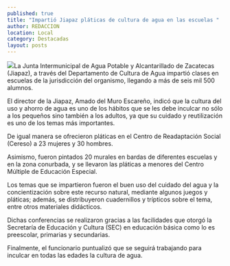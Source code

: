 ```yaml
---
published: true
title: "Impartió Jiapaz pláticas de cultura de agua en las escuelas "
author: REDACCION
location: Local
category: Destacadas
layout: posts
---
```


![](http://i.imgur.com/remVzlTm.jpg)La Junta Intermunicipal de Agua Potable y Alcantarillado de Zacatecas (Jiapaz), a través del Departamento de Cultura de Agua impartió clases en escuelas de la jurisdicción del organismo, llegando a más de seis mil 500 alumnos.
 
El director de la Jiapaz, Amado del Muro Escareño, indicó que la cultura del uso y ahorro de agua es uno de los hábitos que se les debe inculcar no sólo a los pequeños sino también a los adultos, ya que su cuidado y reutilización es uno de los temas más importantes.
 
De igual manera se ofrecieron pláticas en el Centro de Readaptación Social (Cereso) a 23 mujeres y 30 hombres.
 
Asimismo, fueron pintados 20 murales en bardas de diferentes escuelas y en la zona conurbada, y se llevaron las pláticas a menores del Centro Múltiple de Educación Especial.
 
Los temas que se impartieron fueron el buen uso del cuidado del agua y la concientización sobre este recurso natural, mediante algunos juegos y pláticas; además, se distribuyeron cuadernillos y trípticos sobre el tema, entre otros materiales didácticos.
 
Dichas  conferencias se realizaron gracias a las facilidades que otorgó la Secretaría de Educación y Cultura (SEC) en educación básica como lo es preescolar, primarias y secundarias. 
 
Finalmente, el funcionario puntualizó que se seguirá trabajando para inculcar en todas las edades la cultura de agua.
